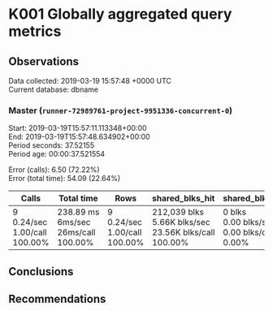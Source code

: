 # K001 Globally aggregated query metrics

## Observations ##
Data collected: 2019-03-19 15:57:48 +0000 UTC  
Current database: dbname  



### Master (`runner-72989761-project-9951336-concurrent-0`) ###
Start: 2019-03-19T15:57:11.113348+00:00  
End: 2019-03-19T15:57:48.634902+00:00  
Period seconds: 37.52155  
Period age: 00:00:37.521554  

Error (calls): 6.50 (72.22%)  
Error (total time): 54.09 (22.64%)

Calls | Total&nbsp;time | Rows | shared_blks_hit | shared_blks_read | shared_blks_dirtied | shared_blks_written | blk_read_time | blk_write_time | kcache_reads | kcache_writes | kcache_user_time_ms | kcache_system_time 
-------|------------|------|-----------------|------------------|---------------------|---------------------|---------------|----------------|--------------|---------------|---------------------|--------------------
9<br/>0.24/sec<br/>1.00/call<br/>100.00% |238.89&nbsp;ms<br/>6ms/sec<br/>26ms/call<br/>100.00% |9<br/>0.24/sec<br/>1.00/call<br/>100.00% |212,039&nbsp;blks<br/>5.66K&nbsp;blks/sec<br/>23.56K&nbsp;blks/call<br/>100.00% |0&nbsp;blks<br/>0.00&nbsp;blks/sec<br/>0.00&nbsp;blks/call<br/>0.00% |0&nbsp;blks<br/>0.00&nbsp;blks/sec<br/>0.00&nbsp;blks/call<br/>0.00% |0&nbsp;blks<br/>0.00&nbsp;blks/sec<br/>0.00&nbsp;blks/call<br/>0.00% |0.00&nbsp;ms<br/>0s/sec<br/>0s/call<br/>0.00% |0.00&nbsp;ms<br/>0s/sec<br/>0s/call<br/>0.00% |0.00&nbsp;bytes<br/>0.00&nbsp;bytes/sec<br/>0.00&nbsp;bytes/call<br/>0.00% |0.00&nbsp;bytes<br/>0.00&nbsp;bytes/sec<br/>0.00&nbsp;bytes/call<br/>0.00% |0.00&nbsp;ms<br/>0s/sec<br/>0s/call<br/>0.00% |0.00&nbsp;ms<br/>0s/sec<br/>0s/call<br/>0.00%





## Conclusions ##


## Recommendations ##

